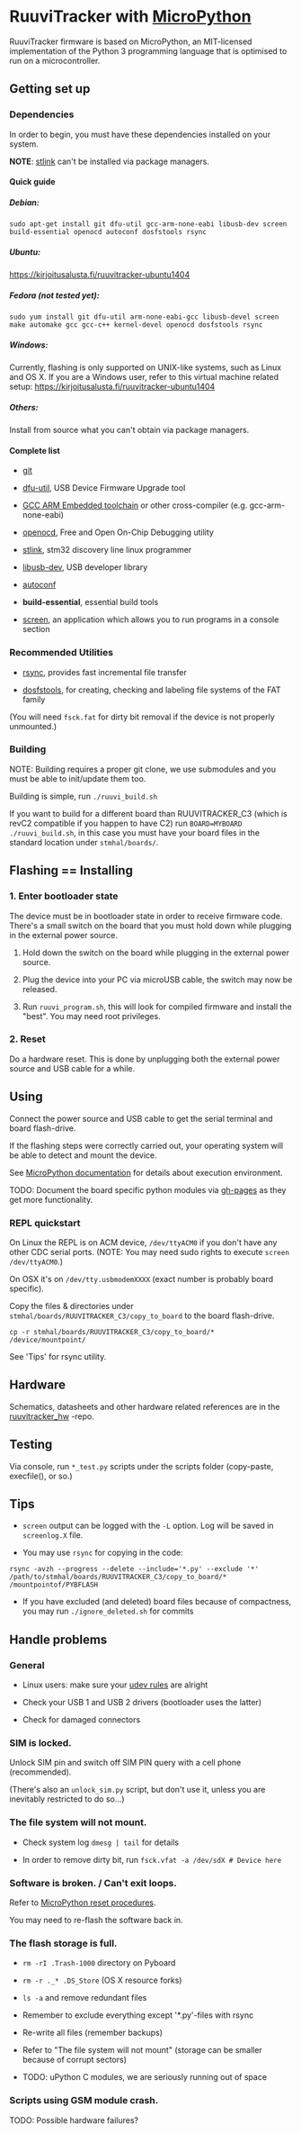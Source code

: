 # RuuviTracker with [MicroPython][upy]

RuuviTracker firmware is based on MicroPython, an MIT-licensed implementation of the Python 3 programming language that is optimised to run on a microcontroller.

## Getting set up

### Dependencies

In order to begin, you must have these dependencies installed on your system.

**NOTE**: [stlink](https://github.com/texane/stlink) can't be installed via package managers.

#### Quick guide

##### **Debian**:

`sudo apt-get install git dfu-util gcc-arm-none-eabi libusb-dev screen build-essential openocd autoconf dosfstools rsync`

##### **Ubuntu**:

<https://kirjoitusalusta.fi/ruuvitracker-ubuntu1404>

##### **Fedora** (not tested yet):

`sudo yum install git dfu-util arm-none-eabi-gcc libusb-devel screen make automake gcc gcc-c++ kernel-devel openocd dosfstools rsync`

##### **Windows**:

Currently, flashing is only supported on UNIX-like systems, such as Linux and OS X. If you are a Windows user, refer to this virtual machine related setup: <https://kirjoitusalusta.fi/ruuvitracker-ubuntu1404> 

##### Others:

Install from source what you can't obtain via package managers.

#### Complete list

* [git](https://git-scm.com/)

* [dfu-util](http://dfu-util.sourceforge.net/), USB Device Firmware Upgrade tool

* [GCC ARM Embedded toolchain](https://launchpad.net/gcc-arm-embedded/+download) or other cross-compiler (e.g. gcc-arm-none-eabi)

* [openocd](http://openocd.org/), Free and Open On-Chip Debugging utility

* [stlink](https://github.com/texane/stlink), stm32 discovery line linux programmer

* [libusb-dev](http://www.libusb.org/), USB developer library

* [autoconf](http://www.gnu.org/software/autoconf/autoconf.html)

* **build-essential**, essential build tools

* [screen](https://www.gnu.org/software/screen/), an application which allows you to run programs in a console section

### Recommended Utilities

* [rsync](https://rsync.samba.org/), provides fast incremental file transfer

* [dosfstools](https://github.com/dosfstools/dosfstools), for creating, checking and labeling file systems of the FAT family

(You will need `fsck.fat` for dirty bit removal if the device is not properly unmounted.)

### Building

NOTE: Building requires a proper git clone, we use submodules and you must be able to init/update them too.

Building is simple, run `./ruuvi_build.sh`

If you want to build for a different board than RUUVITRACKER_C3 (which is revC2 compatible if you happen to have C2) run `BOARD=MYBOARD ./ruuvi_build.sh`,
in this case you must have your board files in the standard location under `stmhal/boards/`.

## Flashing == Installing

### 1. Enter bootloader state
The device must be in bootloader state in order to receive firmware code.
There's a small switch on the board that you must hold down while plugging in the external power source.

1) Hold down the switch on the board while plugging in the external power source.

2) Plug the device into your PC via microUSB cable, the switch may now be released.

3) Run `ruuvi_program.sh`, this will look for compiled firmware and install the "best". You may need root privileges.

### 2. Reset

Do a hardware reset. This is done by unplugging both the external power source and USB cable for a while.

## Using

Connect the power source and USB cable to get the serial terminal and board flash-drive.

If the flashing steps were correctly carried out, your operating system will be able to detect and mount the device.

See [MicroPython documentation](http://docs.micropython.org/en/latest/) for details about execution environment.

TODO: Document the board specific python modules via [gh-pages](https://pages.github.com/) as they get more functionality.

### REPL quickstart

On Linux the REPL is on ACM device, `/dev/ttyACM0` if you don't have any other CDC serial ports.
(NOTE: You may need sudo rights to execute `screen /dev/ttyACM0`.)

On OSX it's on `/dev/tty.usbmodemXXXX` (exact number is probably board specific).

Copy the files & directories under `stmhal/boards/RUUVITRACKER_C3/copy_to_board` to the board flash-drive.

`cp -r stmhal/boards/RUUVITRACKER_C3/copy_to_board/* /device/mountpoint/`

See 'Tips' for rsync utility.

## Hardware

Schematics, datasheets and other hardware related references are in the [ruuvitracker_hw](https://github.com/RuuviTracker/ruuvitracker_hw/tree/revC3) -repo.

## Testing

Via console, run `*_test.py` scripts under the scripts folder (copy-paste, execfile(), or so.)

## Tips

* `screen` output can be logged with the `-L` option. Log will be saved in `screenlog.X` file.

* You may use `rsync` for copying in the code:

`rsync -avzh --progress --delete --include='*.py' --exclude '*' /path/to/stmhal/boards/RUUVITRACKER_C3/copy_to_board/* /mountpointof/PYBFLASH`

* If you have excluded (and deleted) board files because of compactness, you may run `./ignore_deleted.sh` for commits

## Handle problems

### General

* Linux users: make sure your [udev rules](https://wiki.archlinux.org/index.php/Udev) are alright

* Check your USB 1 and USB 2 drivers (bootloader uses the latter)

* Check for damaged connectors

### SIM is locked.

Unlock SIM pin and switch off SIM PIN query with a cell phone (recommended).

(There's also an `unlock_sim.py` script, but don't use it, unless you are inevitably restricted to do so...)

### The file system will not mount.

* Check system log `dmesg | tail` for details

* In order to remove dirty bit, run `fsck.vfat -a /dev/sdX # Device here`

### Software is broken. / Can't exit loops.

Refer to [MicroPython reset procedures](https://micropython.org/doc/tut-reset).

You may need to re-flash the software back in.

### The flash storage is full.

* `rm -rI .Trash-1000` directory on Pyboard

* `rm -r ._* .DS_Store` (OS X resource forks)

* `ls -a` and remove redundant files

* Remember to exclude everything except '*.py'-files with rsync

* Re-write all files (remember backups)

* Refer to "The file system will not mount" (storage can be smaller because of corrupt sectors)

* TODO: uPython C modules, we are seriously running out of space

### Scripts using GSM module crash.

TODO: Possible hardware failures?

[upy]: http://micropython.org/